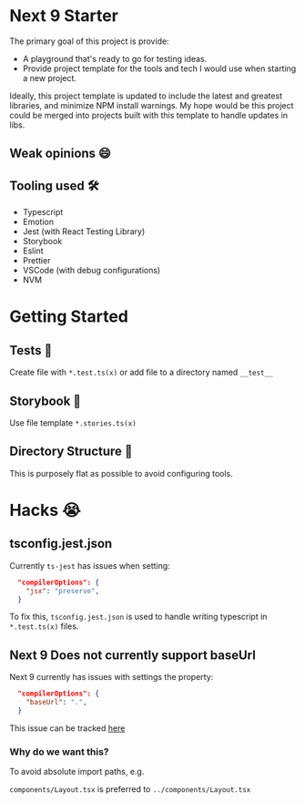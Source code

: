 # Next 9 Starter

The primary goal of this project is provide:

- A playground that's ready to go for testing ideas.
- Provide project template for the tools and tech I would use when starting a new project.

Ideally, this project template is updated to include the latest and greatest libraries, and minimize NPM install warnings. My hope would be this project could be merged into projects built with this template to handle updates in libs.

## Weak opinions 😄

## Tooling used 🛠

- Typescript
- Emotion
- Jest (with React Testing Library)
- Storybook
- Eslint
- Prettier
- VSCode (with debug configurations)
- NVM

# Getting Started

## Tests 🔬

Create file with `*.test.ts(x)` or add file to a directory named `__test__`

## Storybook 📕

Use file template `*.stories.ts(x)`

## Directory Structure 📁

This is purposely flat as possible to avoid configuring tools.

# Hacks 😭

## tsconfig.jest.json

Currently `ts-jest` has issues when setting:

```json
  "compilerOptions": {
    "jsx": "preserve",
  }
```

To fix this, `tsconfig.jest.json` is used to handle writing typescript in `*.test.ts(x)` files.

## Next 9 Does not currently support baseUrl

Next 9 currently has issues with settings the property:

```json
  "compilerOptions": {
    "baseUrl": ".",
  }
```

This issue can be tracked [here](https://github.com/zeit/next.js/issues/7779)

### Why do we want this?

To avoid absolute import paths, e.g.

`components/Layout.tsx` is preferred to `../components/Layout.tsx`
